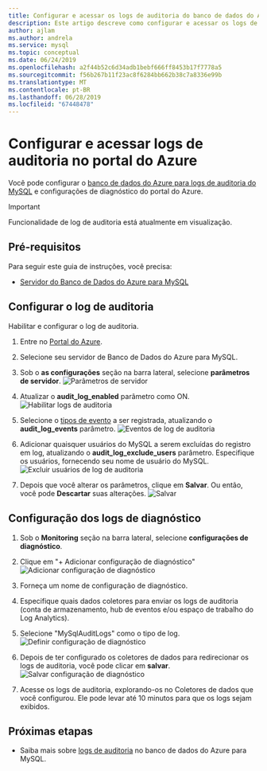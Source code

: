 ```yaml
---
title: Configurar e acessar os logs de auditoria do banco de dados do Azure para MySQL no portal do Azure
description: Este artigo descreve como configurar e acessar os logs de auditoria no banco de dados do Azure para MySQL no portal do Azure.
author: ajlam
ms.author: andrela
ms.service: mysql
ms.topic: conceptual
ms.date: 06/24/2019
ms.openlocfilehash: a2f44b52c6d34adb1bebf666ff8453b17f7778a5
ms.sourcegitcommit: f56b267b11f23ac8f6284bb662b38c7a8336e99b
ms.translationtype: MT
ms.contentlocale: pt-BR
ms.lasthandoff: 06/28/2019
ms.locfileid: "67448478"
---
```

# <a name="configure-and-access-audit-logs-in-the-azure-portal"></a>Configurar e acessar logs de auditoria no portal do Azure

Você pode configurar o [banco de dados do Azure para logs de auditoria do MySQL](concepts-audit-logs.md) e configurações de diagnóstico do portal do Azure.

> [!IMPORTANT]
> Funcionalidade de log de auditoria está atualmente em visualização.

## <a name="prerequisites"></a>Pré-requisitos

Para seguir este guia de instruções, você precisa:

- [Servidor do Banco de Dados do Azure para MySQL](quickstart-create-mysql-server-database-using-azure-portal.md)

## <a name="configure-audit-logging"></a>Configurar o log de auditoria

Habilitar e configurar o log de auditoria.

1. Entre no [Portal do Azure](https://portal.azure.com/).

1. Selecione seu servidor de Banco de Dados do Azure para MySQL.

1. Sob o **as configurações** seção na barra lateral, selecione **parâmetros de servidor**.
    ![Parâmetros de servidor](./media/howto-configure-audit-logs-portal/server-parameters.png)

1. Atualizar o **audit_log_enabled** parâmetro como ON.
    ![Habilitar logs de auditoria](./media/howto-configure-audit-logs-portal/audit-log-enabled.png)

1. Selecione o [tipos de evento](concepts-audit-logs.md#configure-audit-logging) a ser registrada, atualizando o **audit_log_events** parâmetro.
    ![Eventos de log de auditoria](./media/howto-configure-audit-logs-portal/audit-log-events.png)

1. Adicionar quaisquer usuários do MySQL a serem excluídas do registro em log, atualizando o **audit_log_exclude_users** parâmetro. Especifique os usuários, fornecendo seu nome de usuário do MySQL.
    ![Excluir usuários de log de auditoria](./media/howto-configure-audit-logs-portal/audit-log-exclude-users.png)

1. Depois que você alterar os parâmetros, clique em **Salvar**. Ou então, você pode **Descartar** suas alterações.
    ![Salvar](./media/howto-configure-audit-logs-portal/save-parameters.png)

## <a name="set-up-diagnostic-logs"></a>Configuração dos logs de diagnóstico

1. Sob o **Monitoring** seção na barra lateral, selecione **configurações de diagnóstico**.

1. Clique em "+ Adicionar configuração de diagnóstico" ![Adicionar configuração de diagnóstico](./media/howto-configure-audit-logs-portal/add-diagnostic-setting.png)

1. Forneça um nome de configuração de diagnóstico.

1. Especifique quais dados coletores para enviar os logs de auditoria (conta de armazenamento, hub de eventos e/ou espaço de trabalho do Log Analytics).

1. Selecione "MySqlAuditLogs" como o tipo de log.
![Definir configuração de diagnóstico](./media/howto-configure-audit-logs-portal/configure-diagnostic-setting.png)

1. Depois de ter configurado os coletores de dados para redirecionar os logs de auditoria, você pode clicar em **salvar**.
![Salvar configuração de diagnóstico](./media/howto-configure-audit-logs-portal/save-diagnostic-setting.png)

1. Acesse os logs de auditoria, explorando-os no Coletores de dados que você configurou. Ele pode levar até 10 minutos para que os logs sejam exibidos.

## <a name="next-steps"></a>Próximas etapas

- Saiba mais sobre [logs de auditoria](concepts-audit-logs.md) no banco de dados do Azure para MySQL.